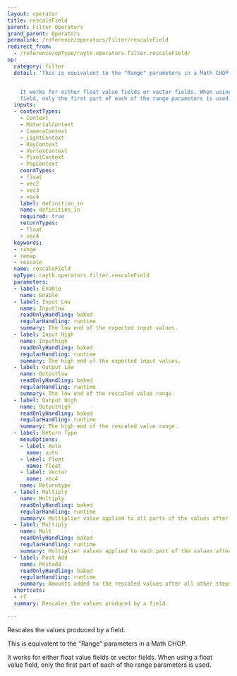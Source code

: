 ```yaml
---
layout: operator
title: rescaleField
parent: Filter Operators
grand_parent: Operators
permalink: /reference/operators/filter/rescaleField
redirect_from:
  - /reference/opType/raytk.operators.filter.rescaleField/
op:
  category: filter
  detail: 'This is equivalent to the "Range" parameters in a Math CHOP.


    It works for either float value fields or vector fields. When using a float value
    field, only the first part of each of the range parameters is used.'
  inputs:
  - contextTypes:
    - Context
    - MaterialContext
    - CameraContext
    - LightContext
    - RayContext
    - VertexContext
    - PixelContext
    - PopContext
    coordTypes:
    - float
    - vec2
    - vec3
    - vec4
    label: definition_in
    name: definition_in
    required: true
    returnTypes:
    - float
    - vec4
  keywords:
  - range
  - remap
  - rescale
  name: rescaleField
  opType: raytk.operators.filter.rescaleField
  parameters:
  - label: Enable
    name: Enable
  - label: Input Low
    name: Inputlow
    readOnlyHandling: baked
    regularHandling: runtime
    summary: The low end of the expected input values.
  - label: Input High
    name: Inputhigh
    readOnlyHandling: baked
    regularHandling: runtime
    summary: The high end of the expected input values.
  - label: Output Low
    name: Outputlow
    readOnlyHandling: baked
    regularHandling: runtime
    summary: The low end of the rescaled value range.
  - label: Output High
    name: Outputhigh
    readOnlyHandling: baked
    regularHandling: runtime
    summary: The high end of the rescaled value range.
  - label: Return Type
    menuOptions:
    - label: Auto
      name: auto
    - label: Float
      name: float
    - label: Vector
      name: vec4
    name: Returntype
  - label: Multiply
    name: Multiply
    readOnlyHandling: baked
    regularHandling: runtime
    summary: Multiplier value applied to all parts of the values after range scaling.
  - label: Multiply
    name: Mult
    readOnlyHandling: baked
    regularHandling: runtime
    summary: Multiplier values applied to each part of the values after range scaling.
  - label: Post Add
    name: Postadd
    readOnlyHandling: baked
    regularHandling: runtime
    summary: Amounts added to the rescaled values after all other steps.
  shortcuts:
  - rf
  summary: Rescales the values produced by a field.

---
```



Rescales the values produced by a field.

This is equivalent to the "Range" parameters in a Math CHOP.

It works for either float value fields or vector fields. When using a float value field, only the first part of each of the range parameters is used.